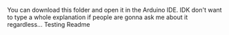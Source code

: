 You can download this folder and open it in the Arduino IDE.
IDK don't want to type a whole explanation if people are gonna ask me about it regardless...
Testing Readme